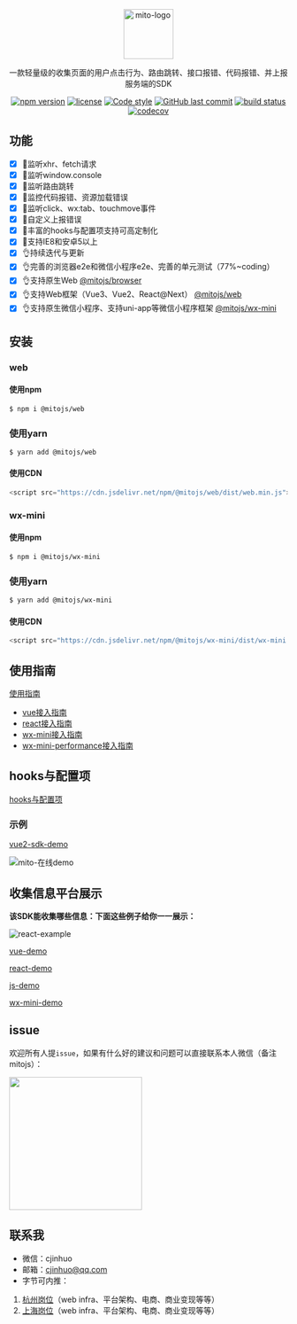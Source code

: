 <div align="center">
    <a href="#" target="_blank">
    <img src="https://i.loli.net/2021/07/28/EvPwd4NjVH3tBfO.jpg" alt="mito-logo" height="90">
    </a>
    <p>一款轻量级的收集页面的用户点击行为、路由跳转、接口报错、代码报错、并上报服务端的SDK</p>

[![npm version](https://img.shields.io/npm/v/@mitojs/web.svg?style=flat-square)](https://www.npmjs.com/package/@mitojs/web)
[![license](https://img.shields.io/github/license/mitojs/mitojs)](https://github.com/mitojs/mitojs/blob/dev/LICENSE)
[![Code style](https://img.shields.io/badge/code_style-prettier-ff69b4.svg?style=flat-square)](https://github.com/prettier/prettier)
[![GitHub last commit](https://img.shields.io/github/last-commit/mitojs/mitojs.svg?style=flat-square)](https://github.com/mitojs/mitojs/commits/master)
[![build status](https://img.shields.io/travis/mitojs/mitojs/master.svg?style=flat-square)](https://travis-ci.com/github/mitojs/mitojs)
[![codecov](https://codecov.io/gh/mitojs/mitojs/branch/master/graph/badge.svg?token=W7JP5GDOM7)](https://codecov.io/gh/mitojs/mitojs)

<!-- [![npm downloads](https://img.shields.io/npm/dm/@zyf2e/mitojs.svg?style=flat-square)](http://npm-stat.com/charts.html?package=@zyf2e/mitojs) -->

</div>

## 功能

- [x] 🔨监听xhr、fetch请求
- [x] 🔨监听window.console
- [x] 🔨监听路由跳转
- [x] 🔨监控代码报错、资源加载错误
- [x] 🔨监听click、wx:tab、touchmove事件
- [x] 🔨自定义上报错误
- [x] 🚀丰富的hooks与配置项支持可高定制化
- [x] 🌝支持IE8和安卓5以上
- [x] 👌持续迭代与更新
- [x] 👌完善的浏览器e2e和微信小程序e2e、完善的单元测试（77%~coding）
- [x] 👌支持原生Web [@mitojs/browser](https://github.com/mitojs/mitojs/tree/master/packages/browser)
- [x] 👌支持Web框架（Vue3、Vue2、React@Next） [@mitojs/web](https://github.com/mitojs/mitojs/tree/master/packages/web)
- [x] 👌支持原生微信小程序、支持uni-app等微信小程序框架 [@mitojs/wx-mini](https://github.com/mitojs/mitojs/tree/master/packages/wx-mini)

## 安装

### web

#### 使用npm

```bash
$ npm i @mitojs/web
```

### 使用yarn

```bash
$ yarn add @mitojs/web
```

#### 使用CDN

```javascript
<script src="https://cdn.jsdelivr.net/npm/@mitojs/web/dist/web.min.js"></script>
```

### wx-mini

#### 使用npm

```bash
$ npm i @mitojs/wx-mini
```

### 使用yarn

```bash
$ yarn add @mitojs/wx-mini
```

#### 使用CDN

```javascript
<script src="https://cdn.jsdelivr.net/npm/@mitojs/wx-mini/dist/wx-mini.js"></script>
```

## 使用指南

[使用指南](https://github.com/mitojs/mitojs/blob/master/docs/guide.md)

* [vue接入指南](https://github.com/mitojs/mitojs/blob/master/docs/guide.md#Vue)
* [react接入指南](https://github.com/mitojs/mitojs/blob/master/docs/guide.md#react)
* [wx-mini接入指南](https://github.com/mitojs/mitojs/blob/master/docs/guide.md#微信小程序)
* [wx-mini-performance接入指南](https://github.com/mitojs/mitojs/blob/master/docs/wx-mini-performance.md)

## hooks与配置项

[hooks与配置项](https://github.com/mitojs/mitojs/blob/master/docs/option.md)



### 示例
[vue2-sdk-demo](https://mitojs.github.io/vue2-sdk-demo)

![mito-在线demo](https://tva1.sinaimg.cn/large/008eGmZEly1gmxgn4y1sag315g0m2hdt.gif)


## 收集信息平台展示

**该SDK能收集哪些信息：下面这些例子给你一一展示：**

![react-example](https://tva1.sinaimg.cn/large/008eGmZEly1gmxggqptzwg30u00hoe84.gif)

[vue-demo](https://mitojs.github.io/mito-admin-demo/#/errors/1/info)

[react-demo](https://mitojs.github.io/mito-admin-demo/#/errors/2/info)

[js-demo](https://mitojs.github.io/mito-admin-demo/#/errors/3/info)

[wx-mini-demo](https://mitojs.github.io/mito-admin-demo/#/errors/4/info)

## issue

欢迎所有人提`issue`，如果有什么好的建议和问题可以直接联系本人微信（备注mitojs）：

<img src="https://tva1.sinaimg.cn/large/008eGmZEly1gmtfid3hrfj30kw0r2wfk.jpg" width="240px" />

## 联系我
* 微信：cjinhuo
* 邮箱：cjinhuo@qq.com
* 字节可内推：
1. [杭州岗位](https://jobs.bytedance.com/experienced/position?keywords=%E5%89%8D%E7%AB%AF&category=6704215862603155720%2C6704215862557018372%2C6704215886108035339%2C6704215888985327886%2C6704215897130666254%2C6704215956018694411%2C6704215957146962184%2C6704215958816295181%2C6704215963966900491%2C6704216109274368264%2C6704216296701036811%2C6704216635923761412%2C6704217321877014787%2C6704219452277262596%2C6704219534724696331%2C6938376045242353957&location=CT_52&project=&type=&job_hot_flag=&current=1&limit=10)（web infra、平台架构、电商、商业变现等等）
2. [上海岗位](https://jobs.bytedance.com/experienced/position?keywords=%E5%89%8D%E7%AB%AF&category=6704215862603155720%2C6704215862557018372%2C6704215886108035339%2C6704215888985327886%2C6704215897130666254%2C6704215956018694411%2C6704215957146962184%2C6704215958816295181%2C6704215963966900491%2C6704216109274368264%2C6704216296701036811%2C6704216635923761412%2C6704217321877014787%2C6704219452277262596%2C6704219534724696331%2C6938376045242353957&location=CT_125&project=&type=&job_hot_flag=&current=1&limit=10)（web infra、平台架构、电商、商业变现等等）



